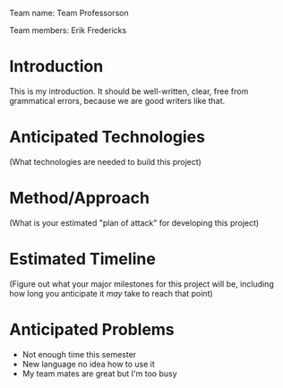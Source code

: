 Team name: Team Professorson

Team members: Erik Fredericks

# Introduction

This is my introduction.  It should be well-written, clear, free from grammatical errors, because we are good writers like that.

# Anticipated Technologies

(What technologies are needed to build this project)

# Method/Approach

(What is your estimated "plan of attack" for developing this project)

# Estimated Timeline

(Figure out what your major milestones for this project will be, including how long you anticipate it *may* take to reach that point)

# Anticipated Problems

* Not enough time this semester
* New language no idea how to use it 
* My team mates are great but I'm too busy

